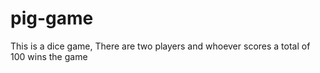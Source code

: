 # pig-game
This is a dice game, There are two players and whoever scores a total of 100 wins the game
